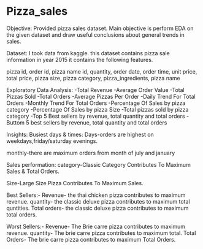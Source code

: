 # Pizza_sales
Objective:
Provided pizza sales dataset.
Main objective is perform EDA on the given dataset and draw useful conclusions about general trends in sales.

Dataset:
I took data from kaggle. this dataset contains pizza sale information in year 2015 it contains the following features.

pizza id,
order id,
pizza name id,
quantity,
order date,
order time,
unit price,
total price,
pizza size,
pizza category,
pizza_ingredients,
pizza name

Exploratory Data Analysis:
-Total Revenue
-Average Order Value
-Total Pizzas Sold
-Total Orders
-Average Pizzas Per Order
-Daily Trend For Total Orders
-Monthly Trend For Total Orders
-Percentage Of Sales by pizza category
-Percentage Of Sales by pizza Size
-Total pizzas sold by pizza category
-Top 5 Best sellers by revenue, total quantity and total orders
-Buttom 5 best sellers by revenue, total quantity and total orders

Insights:
Busiest days & times:
Days-orders are highest on weekdays,friday/saturday evenings.

monthly-there are maximum orders from month of july and january

Sales performation:
category-Classic Category Contributes To Maximum Sales & Total Orders.

Size-Large Size Pizza Contributes To Maximum  Sales.

Best Sellers:-
Revenue- the thai chicken pizza contributes to maximum revenue.
quantity- the classic deluxe pizza contributes to maximum total quntities.
Total orders- the classic deluxe pizza contributes to maximum total orders.

Worst Sellers:-
Revenue- The Brie carre pizza contributes to maximum revenue.
quantity- The brie carre pizza contributes to maximum total.
Total Orders- The brie carre pizza contributes to maximum Total Orders.
